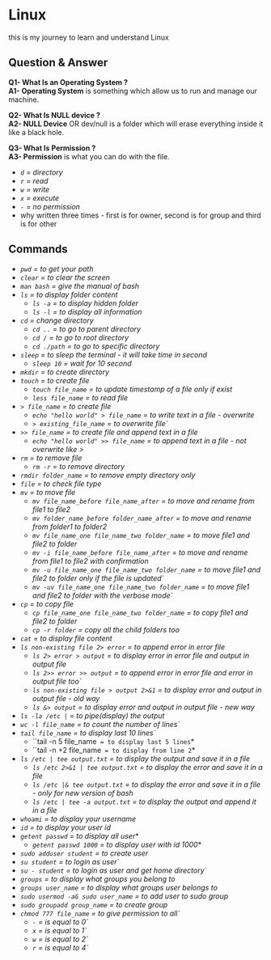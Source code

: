 # Linux

this is my journey to learn and understand Linux

## Question & Answer

**Q1- What Is an Operating System ?** <br />
**A1- Operating System** is something which allow us to run and manage our machine.

**Q2- What Is NULL device ?** <br />
**A2- NULL Device** OR dev/null is a folder which will erase everything inside it like a black hole.

**Q3- What Is Permission ?** <br />
**A3- Permission** is what you can do with the file.
- *`d` = directory*
- *`r` = read*
- *`w` = write*
- *`x` = execute*
- *`-` = no permission*
- why written three times - first is for owner, second is for group and third is for other


## Commands
- *`pwd` = to get your path*
- *`clear` = to clear the screen*
- *`man bash` = give the manual of bash*
- *`ls` = to display folder content*
    - *`ls -a` = to display hidden folder*
    - *`ls -l` = to display all information*
- *`cd` = change directory*
    - *`cd ..` = to go to parent directory*
    - *`cd /` = to go to root directory*
    - *`cd ./path` = to go to specific directory*
- *`sleep` = to sleep the terminal - it will take time in second*
    - *`sleep 10` = wait for 10 second*
- *`mkdir` = to create directory*
- *`touch` = to create file*
    - *`touch file_name` = to update timestamp of a file only if exist*
    - *`less file_name` = to read file*
- *`> file_name` = to create file*
    - *`echo "hello world" > file_name` = to write text in a file - overwrite*
    - *`> existing_file_name` = to overwrite file`*
- *`>> file_name` = to create file and append text in a file*
    - *`echo "hello world" >> file_name` = to append text in a file - not overwrite like >*
- *`rm` = to remove file*
    - *`rm -r` = to remove directory*
- *`rmdir folder_name` = to remove empty directory only*
- *`file` = to check file type*
- *`mv` = to move file*
    - *`mv file_name_before file_name_after` = to move and rename from file1 to file2*
    - *`mv folder_name_before folder_name_after` = to move and rename from folder1 to folder2*
    - *`mv file_name_one file_name_two folder_name` = to move file1 and file2 to folder*
    - *`mv -i file_name_before file_name_after` = to move and rename from file1 to file2 with confirmation*
    - *`mv -u file_name_one file_name_two folder_name` = to move file1 and file2 to folder only if the file is updated`*
    - *`mv -uv file_name_one file_name_two folder_name` = to move file1 and file2 to folder with the verbose mode`*
- *`cp` = to copy file*
    - *`cp file_name_one file_name_two folder_name` = to copy file1 and file2 to folder*
    - *`cp -r folder` = copy all the child folders too*
- *`cat` = to display file content*
- *`ls non-existing file 2> error` = to append error in error file*
    - *`ls 2> error > output` = to display error in error file and output in output file*
    - *`ls 2>> error >> output` = to append error in error file and error in output file too`*
    - *`ls non-existing file > output 2>&1` = to display error and output in output file - old way*
    - *`ls &> output` = to display error and output in output file - new way*
- *`ls -la /etc |` = to pipe(display) the output*
- *`wc -l file_name` = to count the number of lines`*
- *`tail file_name` = to display last 10 lines`*
    - ``tail -n 5 file_name` = to display last 5 lines`*
    - ``tail -n +2 file_name` = to display from line 2`*
- *`ls /etc | tee output.txt` = to display the output and save it in a file*
    - *`ls /etc 2>&1 | tee output.txt` = to display the error and save it in a file*
    - *`ls /etc |& tee output.txt` = to display the error and save it in a file - only for new version of bash*
    - *`ls /etc | tee -a output.txt` = to display the output and append it in a file*
- *`whoami` = to display your username*
- *`id` = to display your user id*
- *`getent passwd` = to display all user**
    - *`getent passwd 1000` = to display user with id 1000**
- *`sudo adduser student` = to create user*
- *`su student` = to login as user`*
- *`su - student` = to login as user and get home directory`*
- *`groups` = to display what groups you belong to*
- *`groups user_name` = to display what groups user belongs to*
- *`sudo usermod -aG sudo user_name` = to add user to sudo group*
- *`sudo groupadd group_name` = to create group*
- *`chmod 777 file_name` = to give permission to all`*
    - *`-` = is equal to 0`*
    - *`x` = is equal to 1`*
    - *`w` = is equal to 2`*
    - *`r` = is equal to 4`*